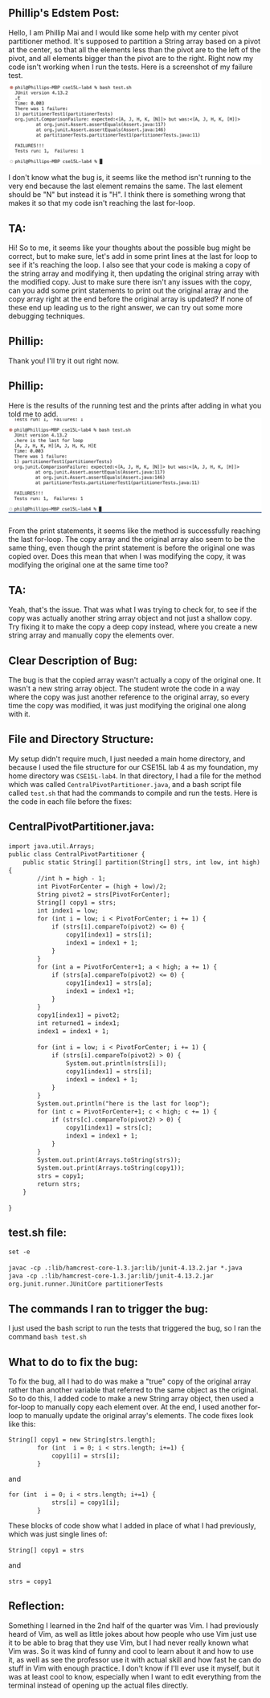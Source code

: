 ## Phillip's Edstem Post:
Hello, I am Phillip Mai and I would like some help with my center pivot partitioner method. It's supposed to partition a String array based on a pivot at the center, so that all the elements less than the pivot are to the left of the pivot, and all elements bigger than the pivot are to the right. Right now my code isn't working when I run the tests. Here is a screenshot of my failure test.
![Image](report5Bug.jpg)

I don't know what the bug is, it seems like the method isn't running to the very end because the last element remains the same. The last element should be "N" but instead it is "H". I think there is something wrong that makes it so that my code isn't reaching the last for-loop.

## TA: 
Hi! So to me, it seems like your thoughts about the possible bug might be correct, but to make sure, let's add in some print lines at the last for loop to see if it's reaching the loop. I also see that your code is making a copy of the string array and modifying it, then updating the original string array with the modified copy. Just to make sure there isn't any issues with the copy, can you add some print statements to print out the original array and the copy array right at the end before the original array is updated? If none of these end up leading us to the right answer, we can try out some more debugging techniques. 

## Phillip: 
Thank you! I'll try it out right now. 

## Phillip: 
Here is the results of the running test and the prints after adding in what you told me to add. 
![Image](report5result.jpg)

From the print statements, it seems like the method is successfully reaching the last for-loop. The copy array and the original array also seem to be the same thing, even though the print statement is before the original one was copied over. Does this mean that when I was modifying the copy, it was modifying the original one at the same time too?

## TA: 
Yeah, that's the issue. That was what I was trying to check for, to see if the copy was actually another string array object and not just a shallow copy. Try fixing it to make the copy a deep copy instead, where you create a new string array and manually copy the elements over. 

## Clear Description of Bug:
The bug is that the copied array wasn't actually a copy of the original one. It wasn't a new string array object. The student wrote the code in a way where the copy was just another reference to the original array, so every time the copy was modified, it was just modifying the original one along with it. 

## File and Directory Structure:
My setup didn't require much, I just needed a main home directory, and because I used the file structure for our CSE15L lab 4 as my foundation, my home directory was `CSE15L-lab4`. In that directory, I had a file for the method which was called `CentralPivotPartitioner.java`, and a bash script file called `test.sh` that had the commands to compile and run the tests. 
Here is the code in each file before the fixes:  

## CentralPivotPartitioner.java:  
```
import java.util.Arrays;
public class CentralPivotPartitioner {
	public static String[] partition(String[] strs, int low, int high) {
		//int h = high - 1;
		int PivotForCenter = (high + low)/2; 
		String pivot2 = strs[PivotForCenter];
		String[] copy1 = strs;
		int index1 = low;
		for (int i = low; i < PivotForCenter; i += 1) {
			if (strs[i].compareTo(pivot2) <= 0) {
				copy1[index1] = strs[i];
				index1 = index1 + 1;
			}
		}
		for (int a = PivotForCenter+1; a < high; a += 1) {
			if (strs[a].compareTo(pivot2) <= 0) {
				copy1[index1] = strs[a];
				index1 = index1 +1;
			}
		}
		copy1[index1] = pivot2;
		int returned1 = index1;
		index1 = index1 + 1;
		
		for (int i = low; i < PivotForCenter; i += 1) {
			if (strs[i].compareTo(pivot2) > 0) {
				System.out.println(strs[i]);
				copy1[index1] = strs[i];
				index1 = index1 + 1;
			}
		}
		System.out.println("here is the last for loop");
		for (int c = PivotForCenter+1; c < high; c += 1) {
			if (strs[c].compareTo(pivot2) > 0) {
				copy1[index1] = strs[c];
				index1 = index1 + 1;
			}
		}
		System.out.print(Arrays.toString(strs));
		System.out.print(Arrays.toString(copy1));
		strs = copy1;
		return strs;
	}

}
```
## test.sh file:
```
set -e

javac -cp .:lib/hamcrest-core-1.3.jar:lib/junit-4.13.2.jar *.java
java -cp .:lib/hamcrest-core-1.3.jar:lib/junit-4.13.2.jar org.junit.runner.JUnitCore partitionerTests
```
## The commands I ran to trigger the bug:
I just used the bash script to run the tests that triggered the bug, so I ran the command `bash test.sh`

## What to do to fix the bug:
To fix the bug, all I had to do was make a "true" copy of the original array rather than another variable that referred to the same object as the original. So to do this, I added code to make a new String array object, then used a for-loop to manually copy each element over. At the end, I used another for-loop to manually update the original array's elements. 
The code fixes look like this:  
```
String[] copy1 = new String[strs.length];  
		for (int  i = 0; i < strs.length; i+=1) {
			copy1[i] = strs[i];
		}
```
and 
```
for (int  i = 0; i < strs.length; i+=1) {
			strs[i] = copy1[i];
		}
```
These blocks of code show what I added in place of what I had previously, which was just single lines of: 

```String[] copy1 = strs```

and 

```strs = copy1```
## Reflection:
Something I learned in the 2nd half of the quarter was Vim. I had previously heard of Vim, as well as little jokes about how people who use Vim just use it to be able to brag that they use Vim, but I had never really known what Vim was. So it was kind of funny and cool to learn about it and how to use it, as well as see the professor use it with actual skill and how fast he can do stuff in Vim with enough practice. I don't know if I'll ever use it myself, but it was at least cool to know, especially when I want to edit everything from the terminal instead of opening up the actual files directly. 
